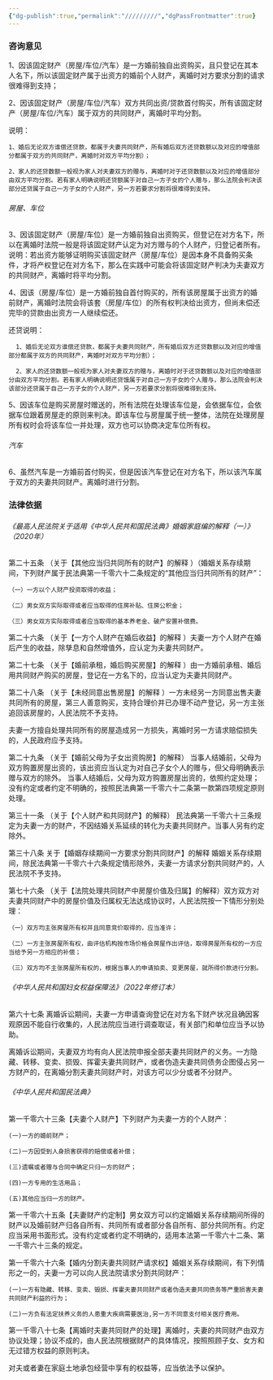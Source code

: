 ```yaml
---
{"dg-publish":true,"permalink":"/////////","dgPassFrontmatter":true}
---
```


### 咨询意见
1、因该固定财产（房屋/车位/汽车）是一方婚前独自出资购买，且只登记在其本人名下，所以该固定财产属于出资方的婚前个人财产，离婚时对方要求分割的请求很难得到支持；

2、因该固定财产（房屋/车位/汽车）双方共同出资/贷款首付购买，所有该固定财产（房屋/车位/汽车）属于双方的共同财产，离婚时平均分割。

说明：

	1、婚后无论双方谁偿还贷款，都属于夫妻共同财产，所有婚后双方还贷数额以及对应的增值部分都属于双方的共同财产，离婚时对双方平均分割）；
	
	2、家人的还贷数额一般视为家人对夫妻双方的赠与，离婚时对于还贷数额以及对应的增值部分由双方平均分割。若有家人明确说明还贷额属于对自己一方子女的个人赠与，那么法院会判决该部分还贷属于自己一方子女的个人财产，另一方若要求分割将很难得到支持。

###### 房屋、车位
3、因该固定财产（房屋/车位）是一方婚前独自出资购买，但登记在对方名下，所以在离婚时法院一般是将该固定财产认定为对方赠与的个人财产，归登记者所有。
说明：若出资方能够证明购买该固定财产（房屋/车位）是因本身不具备购买条件，才将产权登记在对方名下，那么在实践中可能会将该固定财产判决为夫妻双方的共同财产，离婚时将平均分割。

4、因该（房屋/车位）是一方婚前独自首付购买的，所有该房屋属于出资方的婚前财产，离婚时法院会将该套（房屋/车位）的所有权判决给出资方，但尚未偿还完毕的贷款由出资方一人继续偿还。

还贷说明：

	  1、婚后无论双方谁偿还贷款，都属于夫妻共同财产，所有婚后双方还贷数额以及对应的增值部分都属于双方的共同财产，离婚时对双方平均分割）；
	  
	  2、家人的还贷数额一般视为家人对夫妻双方的赠与，离婚时对于还贷数额以及对应的增值部分由双方平均分割。若有家人明确说明还贷饿属于对自己一方子女的个人赠与，那么法院会判决该部分还贷属于自己一方子女的个人财产，另一方若要求分割将很难得到支持。

5、因该车位是购买房屋时赠送的，所有法院在处理该车位是，会依据车位，会依据车位跟着房屋走的原则来判决。即该车位与房屋属于统一整体，法院在处理房屋所有权时会将该车位一并处理，双方也可以协商决定车位所有权。

###### 汽车
6、虽然汽车是一方婚前首付购买，但是因该汽车登记在对方名下，所以该汽车属于双方的夫妻共同财产。离婚时进行分割。

### 法律依据
###### 《最高人民法院关于适用《中华人民共和国民法典》婚姻家庭编的解释（一）》（2020年）
第二十五条 （关于【其他应当归共同所有的财产】的解释 ）（婚姻关系存续期间，下列财产属于民法典第一千零六十二条规定的“其他应当归共同所有的财产”：

	（一）一方以个人财产投资取得的收益；
	
	（二）男女双方实际取得或者应当取得的住房补贴、住房公积金；
	
	（三）男女双方实际取得或者应当取得的基本养老金、破产安置补偿费。

第二十六条 （关于【一方个人财产在婚后收益】的解释 ）夫妻一方个人财产在婚后产生的收益，除孳息和自然增值外，应认定为夫妻共同财产。

第二十七条 （关于【婚前承租，婚后购买房屋】的解释 ）由一方婚前承租、婚后用共同财产购买的房屋，登记在一方名下的，应当认定为夫妻共同财产。

第二十八条 （关于【未经同意出售房屋】的解释 ）一方未经另一方同意出售夫妻共同所有的房屋，第三人善意购买，支持合理价并已办理不动产登记，另一方主张追回该房屋的，人民法院不予支持。

夫妻一方擅自处理共同所有的房屋造成另一方损失，离婚时另一方请求赔偿损失的，人民政府应予支持。

第二十九条 （关于【婚前父母为子女出资购房】的解释） 当事人结婚前，父母为双方购置房屋出资的，该出资应当认定为对自己子女个人的赠与，但父母明确表示赠与双方的除外。
当事人结婚后，父母为双方购置房屋出资的，依照约定处理；没有约定或者约定不明确的，按照民法典第一千零六十二条第一款第四项规定原则处理。

第三十一条 （关于【个人财产和共同财产】的解释） 民法典第一千零六十三条规定为夫妻一方的财产，不因结婚关系延续的转化为夫妻共同财产。当事人另有约定除外。

第三十八条 关于【婚姻存续期间一方要求分割共同财产】的解释 婚姻关系存续期间，除民法典第一千零六十六条规定情形除外，夫妻一方请求分割共同财产的，人民法院不予支持。

第七十六条 （关于【法院处理共同财产中房屋价值及归属】的解释）双方双方对夫妻共同财产中的房屋价值及归属权无法达成协议时，人民法院按一下情形分别处理：

	（一）双方均主张房屋所有权并且同意竞价取得的，应当准许；
	
	（二）一方主张房屋所有权，由评估机构按市场价格会房屋作出评估，取得房屋所有权的一方应当给予另一方相应的补偿；
	
	（三）双方均不主张房屋所有权的，根据当事人的申请拍卖、变更房屋，就所得价款进行分割。
###### 《中华人民共和国妇女权益保障法》（2022年修订本）
第六十七条 离婚诉讼期间，夫妻一方申请查询登记在对方名下财产状况且确因客观原因不能自行收集的，人民法院应当进行调查取证，有关部门和单位应当予以协助。

离婚诉讼期间，夫妻双方均有向人民法院申报全部夫妻共同财产的义务。一方隐藏、转移、变卖、损毁、挥霍夫妻共同财产，或者伪造夫妻共同债务企图侵占另一方财产的，在离婚分割夫妻共同财产时，对该方可以少分或者不分财产。
###### 《中华人民共和国民法典》
第一千零六十三条【夫妻个人财产】下列财产为夫妻一方的个人财产：

	(一)一方的婚前财产；
	
	(二)一方因受到人身损害获得的赔偿或者补偿；
	
	(三)遗嘱或者赠与合同中确定只归一方的财产；
	
	(四)一方专用的生活用品；
	
	(五)其他应当归一方的财产。

第一千零六十五条【夫妻财产约定制】男女双方可以约定婚姻关系存续期间所得的财产以及婚前财产归各自所有、共同所有或者部分各自所有、部分共同所有。约定应当采用书面形式。没有约定或者约定不明确的，适用本法第一千零六十二条、第一千零六十三条的规定。

第一千零六十六条【婚内分割夫妻共同财产请求权】婚姻关系存续期间，有下列情形之一的，夫妻一方可以向人民法院请求分割共同财产：
	
	(一)一方有隐藏、转移、变卖、毁损、挥霍夫妻共同财产或者伪造夫妻共同债务等严重损害夫妻共同财产利益的行为；
	
	(二)一方负有法定扶养义务的人患重大疾病需要医治,另一方不同意支付相关医疗费用。

第一千零八十七条【离婚时夫妻共同财产的处理】离婚时，夫妻的共同财产由双方协议处理；协议不成的，由人民法院根据财产的具体情况，按照照顾子女、女方和无过错方权益的原则判决。

对夫或者妻在家庭土地承包经营中享有的权益等，应当依法予以保护。